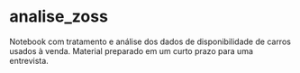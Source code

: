 # analise_zoss

Notebook com tratamento e análise dos dados de disponibilidade de carros usados à venda. Material preparado em um curto prazo para uma entrevista.
